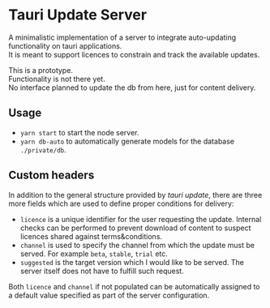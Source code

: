 # Tauri Update Server
A minimalistic implementation of a server to integrate auto-updating functionality on tauri applications.  
It is meant to support licences to constrain and track the available updates.  

This is a prototype.  
Functionality is not there yet.  
No interface planned to update the db from here, just for content delivery.  

## Usage

- `yarn start` to start the node server.
- `yarn db-auto` to automatically generate models for the database `./private/db`.

## Custom headers
In addition to the general structure provided by *tauri update*, there are three more fields which are used to define proper conditions for delivery:

- `licence` is a unique identifier for the user requesting the update. Internal checks can be performed to prevent download of content to suspect licences shared against terms&conditions.
- `channel` is used to specify the channel from which the update must be served. For example `beta`, `stable`, `trial` etc.
- `suggested` is the target version which I would like to be served. The server itself does not have to fulfill such request.

Both `licence` and `channel` if not populated can be automatically assigned to a default value specified as part of the server configuration.
